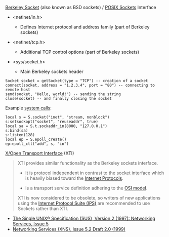 
[Berkeley Socket](https://en.wikipedia.org/wiki/Berkeley_sockets) (also known as BSD sockets) / [POSIX Sockets](http://pubs.opengroup.org/onlinepubs/9699919799/idx/networking.html) Interface

* <netinet/in.h>
  - Defines Internet protocol and address family (part of Berkeley sockets)

* <netinet/tcp.h>
  - Additional TCP control options (part of Berkeley sockets)

* <sys/socket.h>
  - Main Berkeley sockets header

```
Socket socket = getSocket(type = "TCP") -- creation of a socket
connect(socket, address = "1.2.3.4", port = "80") -- connecting to remote host
send(socket, "Hello, world!") -- sending the string
close(socket) -- and finally closing the socket
```

Example [system calls](http://myriabit.com/ljsyscall/fosdem2013/?full#8):
```
local s = S.socket("inet", "stream, nonblock")
s:setsockopt("socket", "reuseaddr", true)
local sa = S.t.sockaddr_in(8000, "127.0.0.1")
s:bind(sa)
s:listen(128)
local ep = S.epoll_create()
ep:epoll_ctl("add", s, "in")
```

[X/Open Transport Interface](https://en.wikipedia.org/wiki/X/Open_Transport_Interface) (XTI)

> XTI provides similar functionality as the Berkeley sockets interface.
>
> - It is protocol independent in contrast to the socket interface which is heavily biased toward the [Internet Protocols](https://en.wikipedia.org/wiki/Internet_Protocol_Suite).
>
> - Is a transport service definition adhering to the [OSI model](https://en.wikipedia.org/wiki/OSI_model).
>
> XTI is now considered to be obsolete, so writers of new applications using the [Internet Protocol Suite (IPS)](https://en.wikipedia.org/wiki/Internet_Protocol_Suite) are recommended to use Sockets rather than XTI.
- [The Single UNIX® Specification (SUS), Version 2 (1997): Networking Services, Issue 5](http://pubs.opengroup.org/onlinepubs/7908799/xnsix.html)
- [Networking Services (XNS), Issue 5.2 Draft 2.0 (1999)](http://pubs.opengroup.org/onlinepubs/009619199/)
